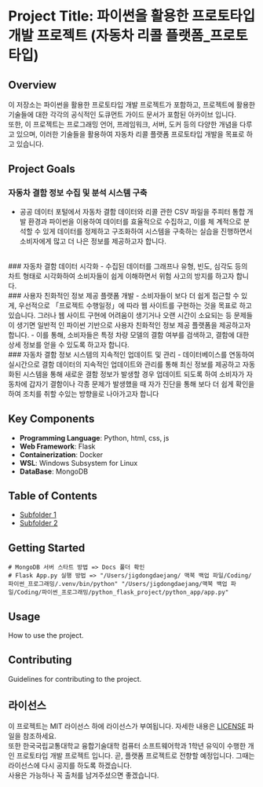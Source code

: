 # Project Title: 파이썬을 활용한 프로토타입 개발 프로젝트 (자동차 리콜 플랫폼_프로토타입)

## Overview

이 저장소는 파이썬을 활용한 프로토타입 개발 프로젝트가 포함하고, 프로젝트에 활용한 기술들에 대한 각각의 공식적인 도큐먼트 가이드 문서가 포함된 아카이브 입니다.
<br/>
또한, 이 프로젝트는 프로그래밍 언어, 프레임워크, 서버, 도커 등의 다양한 개념을 다루고 있으며, 이러한 기술들을 활용하여 자동차 리콜 플랫폼 프로토타입 개발을 목표로 하고 있습니다.

## Project Goals
### 자동차 결함 정보 수집 및 분석 시스템 구축
- 공공 데이터 포털에서 자동차 결함 데이터와 리콜 관한 CSV 파일을 주피터 통합 개발 환경과 파이썬을 이용하여 데이터를 효율적으로 수집하고, 이를 체 계적으로 분석할 수 있게 데이터를 정제하고 구조화하여 시스템을 구축하는 실습을 진행하면서 소비자에게 많고 더 나은 정보를 제공하고자 합니다.
<br/>
### 자동차 결함 데이터 시각화 
- 수집된 데이터를 그래프나 유형, 빈도, 심각도 등의 차트 형태로 시각화하여 소비자들이 쉽게 이해하면서 위험 사고의 방지를 하고자 합니다.
<br/>
### 사용자 친화적인 정보 제공 플랫폼 개발
- 소비자들이 보다 더 쉽게 접근할 수 있게, 우선적으로 「프로젝트 수행일정」에 따라 웹 사이트를 구현하는 것을 목표로 하고 있습니다. 그러나 웹 사이트 구현에 어려움이 생기거나 오랜 시간이 소요되는 등 문제들이 생기면 일반적 인 파이썬 기반으로 사용자 친화적인 정보 제공 플랫폼을 제공하고자 합니다.
-  이를 통해, 소비자들은 특정 차량 모델의 결함 여부를 검색하고, 결함에 대한 상세 정보를 얻을 수 있도록 하고자 합니다.
<br/>
### 자동차 결함 정보 시스템의 지속적인 업데이트 및 관리
- 데이터베이스를 연동하여 실시간으로 결함 데이터의 지속적인 업데이트와 관리를 통해 최신 정보를 제공하고 자동화된 시스템을 통해 새로운 결함 정보가 발생할 경우 업데이트 되도록 하여 소비자가 자동차에 갑자기 결함이나 각종 문제가 발생했을 때 자가 진단을 통해 보다 더 쉽게 확인을 하여 조치를 취할 수있는 방향을로 나아가고자 합니다

## Key Components
- **Programming Language**: Python, html, css, js
- **Web Framework**: Flask
- **Containerization**: Docker
- **WSL**: Windows Subsystem for Linux
- **DataBase**: MongoDB

## Table of Contents

- [Subfolder 1](./subfolder1/README.md)
- [Subfolder 2](./subfolder2/README.md)

## Getting Started
``` 
# MongoDB 서버 스타트 방법 => Docs 풀더 확인
# Flask App.py 실행 방법 => "/Users/jigdongdaejang/ 맥북 백업 파일/Coding/파이썬_프로그래밍/.venv/bin/python" "/Users/jigdongdaejang/맥북 백업 파 일/Coding/파이썬_프로그래밍/python_flask_project/python_app/app.py"
```

## Usage

How to use the project.

## Contributing

Guidelines for contributing to the project.

## 라이선스
이 프로젝트는 MIT 라이선스 하에 라이선스가 부여됩니다. 자세한 내용은 [LICENSE](./LICENSE) 파일을 참조하세요.
<br/>
또한 한국국립교통대학교 융합기술대학 컴퓨터 소프트웨어학과 1학년 유익이 수행한 개인 프로토타입 개발 프로젝트 입니다. 곧, 플랫폼 프로젝트로 전향할 예정입니다. 그때는 라이선스에 다시 공지를 하도록 하겠습니다.
<br/>
사용은 가능하나 꼭 출처를 남겨주셨으면 좋겠습니다.
